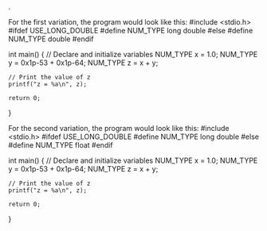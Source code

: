 .

For the first variation, the program would look like this:
#include <stdio.h>
#ifdef USE_LONG_DOUBLE 
#define NUM_TYPE long double
#else
#define NUM_TYPE double
#endif

int main() {
    // Declare and initialize variables
    NUM_TYPE x = 1.0;
    NUM_TYPE y = 0x1p-53 + 0x1p-64;
    NUM_TYPE z = x + y;

    // Print the value of z
    printf("z = %a\n", z);

    return 0;
}

For the second variation, the program would look like this:
#include <stdio.h>
#ifdef USE_LONG_DOUBLE 
#define NUM_TYPE long double
#else
#define NUM_TYPE float
#endif

int main() {
    // Declare and initialize variables
    NUM_TYPE x = 1.0;
    NUM_TYPE y = 0x1p-53 + 0x1p-64;
    NUM_TYPE z = x + y;

    // Print the value of z
    printf("z = %a\n", z);

    return 0;
}
